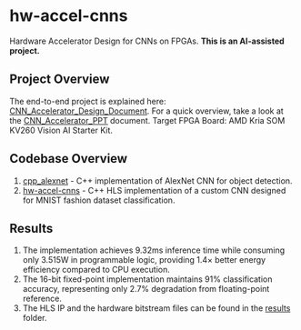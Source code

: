 # hw-accel-cnns
Hardware Accelerator Design for CNNs on FPGAs. **This is an AI-assisted project.**

## Project Overview
The end-to-end project is explained here: [CNN_Accelerator_Design_Document](./CNN_Accelerator_Design_Document.pdf).
For a quick overview, take a look at the [CNN_Accelerator_PPT](./CNN_Accelerator_PPT.pdf) document.
Target FPGA Board: AMD Kria SOM KV260 Vision AI Starter Kit.

## Codebase Overview
1. [cpp_alexnet](./cpp_alexnet) - C++ implementation of AlexNet CNN for object detection.
2. [hw-accel-cnns](./hw-accel-cnns) - C++ HLS implementation of a custom CNN designed for MNIST fashion dataset classification.

## Results
1. The implementation achieves 9.32ms inference time while consuming only 3.515W in programmable logic, providing 1.4× better energy efficiency compared to CPU execution. 
2. The 16-bit fixed-point implementation maintains 91% classification accuracy, representing only 2.7% degradation from floating-point reference.
3. The HLS IP and the hardware bitstream files can be found in the [results](./results) folder.